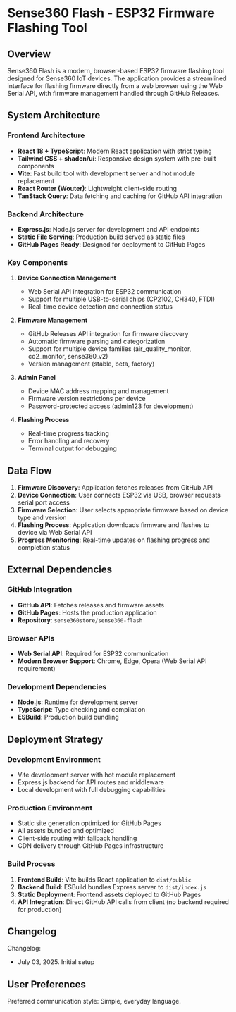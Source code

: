 # Sense360 Flash - ESP32 Firmware Flashing Tool

## Overview

Sense360 Flash is a modern, browser-based ESP32 firmware flashing tool designed for Sense360 IoT devices. The application provides a streamlined interface for flashing firmware directly from a web browser using the Web Serial API, with firmware management handled through GitHub Releases.

## System Architecture

### Frontend Architecture
- **React 18 + TypeScript**: Modern React application with strict typing
- **Tailwind CSS + shadcn/ui**: Responsive design system with pre-built components
- **Vite**: Fast build tool with development server and hot module replacement
- **React Router (Wouter)**: Lightweight client-side routing
- **TanStack Query**: Data fetching and caching for GitHub API integration

### Backend Architecture
- **Express.js**: Node.js server for development and API endpoints
- **Static File Serving**: Production build served as static files
- **GitHub Pages Ready**: Designed for deployment to GitHub Pages

### Key Components

1. **Device Connection Management**
   - Web Serial API integration for ESP32 communication
   - Support for multiple USB-to-serial chips (CP2102, CH340, FTDI)
   - Real-time device detection and connection status

2. **Firmware Management**
   - GitHub Releases API integration for firmware discovery
   - Automatic firmware parsing and categorization
   - Support for multiple device families (air_quality_monitor, co2_monitor, sense360_v2)
   - Version management (stable, beta, factory)

3. **Admin Panel**
   - Device MAC address mapping and management
   - Firmware version restrictions per device
   - Password-protected access (admin123 for development)

4. **Flashing Process**
   - Real-time progress tracking
   - Error handling and recovery
   - Terminal output for debugging

## Data Flow

1. **Firmware Discovery**: Application fetches releases from GitHub API
2. **Device Connection**: User connects ESP32 via USB, browser requests serial port access
3. **Firmware Selection**: User selects appropriate firmware based on device type and version
4. **Flashing Process**: Application downloads firmware and flashes to device via Web Serial API
5. **Progress Monitoring**: Real-time updates on flashing progress and completion status

## External Dependencies

### GitHub Integration
- **GitHub API**: Fetches releases and firmware assets
- **GitHub Pages**: Hosts the production application
- **Repository**: `sense360store/sense360-flash`

### Browser APIs
- **Web Serial API**: Required for ESP32 communication
- **Modern Browser Support**: Chrome, Edge, Opera (Web Serial API requirement)

### Development Dependencies
- **Node.js**: Runtime for development server
- **TypeScript**: Type checking and compilation
- **ESBuild**: Production build bundling

## Deployment Strategy

### Development Environment
- Vite development server with hot module replacement
- Express.js backend for API routes and middleware
- Local development with full debugging capabilities

### Production Environment
- Static site generation optimized for GitHub Pages
- All assets bundled and optimized
- Client-side routing with fallback handling
- CDN delivery through GitHub Pages infrastructure

### Build Process
1. **Frontend Build**: Vite builds React application to `dist/public`
2. **Backend Build**: ESBuild bundles Express server to `dist/index.js`
3. **Static Deployment**: Frontend assets deployed to GitHub Pages
4. **API Integration**: Direct GitHub API calls from client (no backend required for production)

## Changelog

Changelog:
- July 03, 2025. Initial setup

## User Preferences

Preferred communication style: Simple, everyday language.